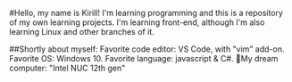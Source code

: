 
#Hello, my name is Kirill!
I'm learning programming and this is a repository of my own learning projects. I'm learning front-end, although I'm also learning Linux and other branches of it.

##Shortly about myself:
Favorite code editor: VS Code, with "vim" add-on.
Favorite OS: Windows 10.
Favorite language: javascript &amp; C#.
🤩My dream computer: "Intel NUC 12th gen"
